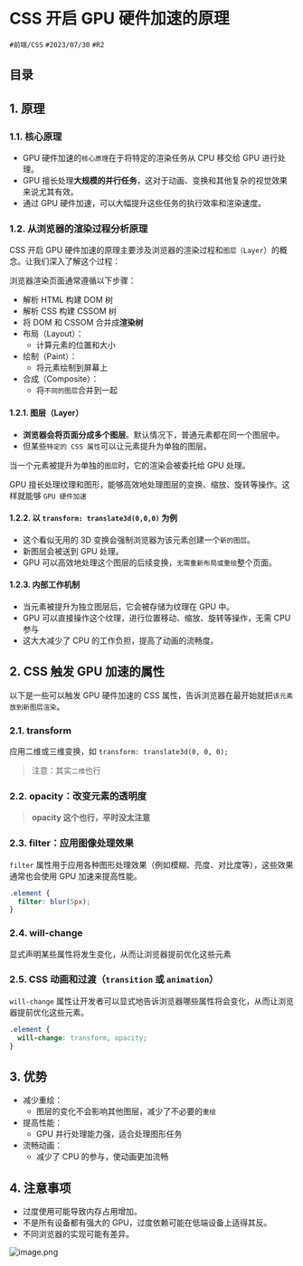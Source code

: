 
# CSS  开启 GPU 硬件加速的原理


`#前端/CSS` `#2023/07/30` `#R2`


## 目录
<!-- toc -->
 ## 1. 原理 

### 1.1. 核心原理

- GPU 硬件加速的`核心原理`在于将特定的渲染任务从 CPU 移交给 GPU 进行处理。
- GPU 擅长处理**大规模的并行任务**，这对于动画、变换和其他复杂的视觉效果来说尤其有效。
- 通过 GPU 硬件加速，可以大幅提升这些任务的执行效率和渲染速度。

### 1.2. 从浏览器的渲染过程分析原理

CSS 开启 GPU 硬件加速的原理主要涉及浏览器的渲染过程和`图层（Layer`）的概念。让我们深入了解这个过程：

浏览器渲染页面通常遵循以下步骤：

- 解析 HTML 构建 DOM 树
- 解析 CSS 构建 CSSOM 树
- 将 DOM 和 CSSOM 合并成**渲染树**
- 布局（Layout）：
	- 计算元素的位置和大小
- 绘制（Paint）：
	- 将元素绘制到屏幕上
- 合成（Composite）：
	- 将`不同的图层`合并到一起

#### 1.2.1. 图层（Layer） 

- **浏览器会将页面分成多个图层**。默认情况下，普通元素都在同一个图层中。
- 但某些`特定的 CSS 属性`可以让元素提升为单独的图层。

当一个元素被提升为单独的`图层`时，它的渲染会被委托给 GPU 处理。

GPU 擅长处理纹理和图形，能够高效地处理图层的变换、缩放、旋转等操作。这样就能够 `GPU 硬件加速`

#### 1.2.2. 以 `transform: translate3d(0,0,0)` 为例

- 这个看似无用的 3D 变换会强制浏览器为该元素创建一个`新的图层`。
- 新图层会被送到 GPU 处理。
- GPU 可以高效地处理这个图层的后续变换，`无需重新布局或重绘`整个页面。

#### 1.2.3. 内部工作机制

- 当元素被提升为独立图层后，它会被存储为纹理在 GPU 中。
- GPU 可以直接操作这个纹理，进行位置移动、缩放、旋转等操作，无需 CPU 参与
- 这大大减少了 CPU 的工作负担，提高了动画的流畅度。

## 2. CSS 触发 GPU 加速的属性

以下是一些可以触发 GPU 硬件加速的 CSS 属性，告诉浏览器在最开始就把`该元素放到新图层渲染`。

### 2.1. transform

应用二维或三维变换，如 `transform: translate3d(0, 0, 0);`

> 注意：其实`二维`也行

### 2.2. opacity：改变元素的透明度

>  **opacity 这个也行，平时没太注意**

### 2.3. filter：应用图像处理效果

`filter` 属性用于应用各种图形处理效果（例如模糊、亮度、对比度等），这些效果通常也会使用 GPU 加速来提高性能。

```css
.element {
  filter: blur(5px);
}
```

### 2.4. will-change

显式声明某些属性将发生变化，从而让浏览器提前优化这些元素

### 2.5. CSS 动画和过渡（`transition` 或 `animation`）

`will-change` 属性让开发者可以显式地告诉浏览器哪些属性将会变化，从而让浏览器提前优化这些元素。

```css
.element {
  will-change: transform, opacity;
}
```

## 3. 优势

- 减少重绘：
	- 图层的变化不会影响其他图层，减少了不必要的`重绘`
- 提高性能：
	- GPU 并行处理能力强，适合处理图形任务
- 流畅动画：
	- 减少了 CPU 的参与，使动画更加流畅

## 4. 注意事项

- 过度使用可能导致内存占用增加。
- 不是所有设备都有强大的 GPU，过度依赖可能在低端设备上适得其反。
- 不同浏览器的实现可能有差异。

![image.png](https://832-1310531898.cos.ap-beijing.myqcloud.com/yuque/61f5c262db0860b921ca61e0479d99d2.png)

